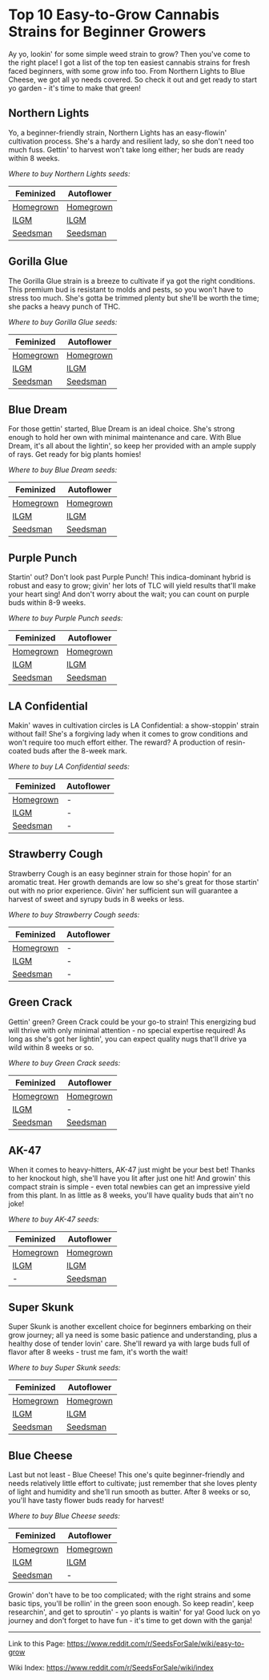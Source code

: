 # Top 10 Easy-to-Grow Cannabis Strains for Beginner Growers

Ay yo, lookin' for some simple weed strain to grow? Then you've come to the right place! I got a list of the top ten easiest cannabis strains for fresh faced beginners, with some grow info too. From Northern Lights to Blue Cheese, we got all yo needs covered. So check it out and get ready to start yo garden - it's time to make that green!

## Northern Lights
Yo, a beginner-friendly strain, Northern Lights has an easy-flowin' cultivation process. She's a hardy and resilient lady, so she don't need too much fuss. Gettin' to harvest won't take long either; her buds are ready within 8 weeks.

*Where to buy Northern Lights seeds:*

| Feminized | Autoflower |
|-----------|------------|
| [Homegrown](https://homegrowncannabisco.com/products/northern-lights-feminized-marijuana-seeds?a_aid=sale) | [Homegrown](https://homegrowncannabisco.com/products/northern-lights-autoflower-marijuana-seeds?a_aid=sale)  |
| [ILGM](https://ilgm.com/products/northern-lights-feminized-seeds?aff=2191)      | [ILGM](https://ilgm.com/products/northern-lights-autoflower-seeds?aff=2191)       |
| [Seedsman](https://www.seedsman.com/us-en/northern-light-feminised-seeds-royal-queen-seedsrqs-nl-fem?a_aid=56f632ea3916c)  |  [Seedsman](https://www.seedsman.com/us-en/northern-lights-auto-feminised-seeds-sman-nl-auto-fem?a_aid=56f632ea3916c)  |


## Gorilla Glue
The Gorilla Glue strain is a breeze to cultivate if ya got the right conditions. This premium bud is resistant to molds and pests, so you won't have to stress too much. She's gotta be trimmed plenty but she'll be worth the time; she packs a heavy punch of THC.

*Where to buy Gorilla Glue seeds:*

| Feminized | Autoflower |
|-----------|------------|
| [Homegrown](https://homegrowncannabisco.com/gorilla-glue-4-feminized-marijuana-seeds?a_aid=sale) | [Homegrown](https://homegrowncannabisco.com/gorilla-glue-4-autoflower-marijuana-seeds?a_aid=sale)  |
| [ILGM](https://ilgm.com/products/gorilla-glue-feminized-seeds?aff=2191)      | [ILGM](https://ilgm.com/products/gorilla-glue-autoflower-seeds?aff=2191)       |
| [Seedsman](https://www.seedsman.com/us-en/royal-gorilla-feminised-seeds?a_aid=56f632ea3916c)  |  [Seedsman](https://www.seedsman.com/us-en/gorilla-glue-auto-feminised-seeds-barneys-farm?a_aid=56f632ea3916c)  |


## Blue Dream
For those gettin' started, Blue Dream is an ideal choice. She's strong enough to hold her own with minimal maintenance and care. With Blue Dream, it's all about the lightin', so keep her provided with an ample supply of rays. Get ready for big plants homies!

*Where to buy Blue Dream seeds:*

| Feminized | Autoflower |
|-----------|------------|
| [Homegrown](https://homegrowncannabisco.com/blue-dream-feminized-marijuana-seeds?a_aid=sale) | [Homegrown](https://homegrowncannabisco.com/blue-dream-autoflower-seeds-marijuana-seeds?a_aid=sale)  |
| [ILGM](https://ilgm.com/products/blue-dream-feminized-seeds?aff=2191)      | [ILGM](https://ilgm.com/products/blue-dream-autoflower-seeds?aff=2191)       |
| [Seedsman](https://www.seedsman.com/us-en/blue-dream-feminised-seeds-sman-bldr-fem?a_aid=56f632ea3916c)  |  [Seedsman](https://www.seedsman.com/us-en/blue-dream-matic-auto-feminised-seeds?a_aid=56f632ea3916c)  |


## Purple Punch
Startin' out? Don't look past Purple Punch! This indica-dominant hybrid is robust and easy to grow; givin' her lots of TLC will yield results that'll make your heart sing! And don't worry about the wait; you can count on purple buds within 8-9 weeks. 

*Where to buy Purple Punch seeds:*

| Feminized | Autoflower |
|-----------|------------|
| [Homegrown](https://homegrowncannabisco.com/purple-punch-feminized-marijuana-seeds?a_aid=sale) | [Homegrown](https://homegrowncannabisco.com/purple-punch-autoflower-seeds-marijuana-seeds?a_aid=sale)  |
| [ILGM](https://ilgm.com/products/purple-punch-feminized-seeds?aff=2191)      | [ILGM](https://ilgm.com/products/purple-punch-autoflower-seeds?aff=2191)       |
| [Seedsman](https://www.seedsman.com/us-en/purple-punch-feminised-seeds?a_aid=56f632ea3916c)  |  [Seedsman](https://www.seedsman.com/us-en/purple-punch-auto-feminised-seeds-barneys-farm?a_aid=56f632ea3916c)  |


## LA Confidential
Makin' waves in cultivation circles is LA Confidential: a show-stoppin' strain without fail! She's a forgiving lady when it comes to grow conditions and won't require too much effort either. The reward? A production of resin-coated buds after the 8-week mark. 

*Where to buy LA Confidential seeds:*

| Feminized | Autoflower |
|-----------|------------|
| [Homegrown](https://homegrowncannabisco.com/la-confidential-feminized-marijuana-seeds?a_aid=sale) |  -  |
| [ILGM](https://ilgm.com/products/la-confidential-feminized-seeds?aff=2191)      |  -  |
| [Seedsman](https://www.seedsman.com/us-en/l-a-confidential-feminised-seeds?a_aid=56f632ea3916c)  |  -  |


## Strawberry Cough
Strawberry Cough is an easy beginner strain for those hopin' for an aromatic treat. Her growth demands are low so she's great for those startin' out with no prior experience. Givin' her sufficient sun will guarantee a harvest of sweet and syrupy buds in 8 weeks or less. 

*Where to buy Strawberry Cough seeds:*

| Feminized | Autoflower |
|-----------|------------|
| [Homegrown](https://homegrowncannabisco.com/strawberry-cough-feminized-marijuana-seeds?a_aid=sale) |  -  |
| [ILGM](https://ilgm.com/products/strawberry-cough-feminized-seeds?aff=2191)      |  -  |
| [Seedsman](https://www.seedsman.com/us-en/strawberry-cough-feminised-seeds-dutch-passion?a_aid=56f632ea3916c)  |  -  |


## Green Crack
Gettin' green? Green Crack could be your go-to strain! This energizing bud will thrive with only minimal attention - no special expertise required! As long as she's got her lightin', you can expect quality nugs that'll drive ya wild within 8 weeks or so. 

*Where to buy Green Crack seeds:*

| Feminized | Autoflower |
|-----------|------------|
| [Homegrown](https://homegrowncannabisco.com/green-crack-feminized-marijuana-seeds?a_aid=sale) | [Homegrown](https://homegrowncannabisco.com/green-crack-auto-seeds-marijuana-seeds?a_aid=sale)  |
| [ILGM](https://ilgm.com/products/green-crack-feminized-seeds?aff=2191)      |  -  |
| [Seedsman](https://www.seedsman.com/us-en/green-crack-feminised-seeds-blimburn-seedsblim-grcrack?a_aid=56f632ea3916c)  |  [Seedsman](https://www.seedsman.com/us-en/green-crack-autoflowering-feminised-seeds?a_aid=56f632ea3916c)  |


## AK-47
When it comes to heavy-hitters, AK-47 just might be your best bet! Thanks to her knockout high, she'll have you lit after just one hit! And growin' this compact strain is simple - even total newbies can get an impressive yield from this plant. In as little as 8 weeks, you'll have quality buds that ain't no joke! 

*Where to buy AK-47 seeds:*

| Feminized | Autoflower |
|-----------|------------|
| [Homegrown](https://homegrowncannabisco.com/ak-47-feminized-marijuana-seeds?a_aid=sale) | [Homegrown](https://homegrowncannabisco.com/ak-47-autoflower-marijuana-seeds?a_aid=sale)  |
| [ILGM](https://ilgm.com/products/ak-47-feminized-seeds?aff=2191)      | [ILGM](https://ilgm.com/products/ak-47-autoflower-seeds?aff=2191)       |
|  -  |  [Seedsman](https://www.seedsman.com/us-en/ak-47-auto-feminised-seeds?a_aid=56f632ea3916c)  |


## Super Skunk 
Super Skunk is another excellent choice for beginners embarking on their grow journey; all ya need is some basic patience and understanding, plus a healthy dose of tender lovin' care. She'll reward ya with large buds full of flavor after 8 weeks - trust me fam, it's worth the wait! 

*Where to buy Super Skunk seeds:*

| Feminized | Autoflower |
|-----------|------------|
| [Homegrown](https://homegrowncannabisco.com/super-skunk-feminized-marijuana-seeds?a_aid=sale) | [Homegrown](https://homegrowncannabisco.com/super-skunk-autoflower-marijuana-seeds?a_aid=sale)  |
| [ILGM](https://ilgm.com/products/super-skunk-feminized-seeds?aff=2191)      | [ILGM](https://ilgm.com/products/super-skunk-autoflower-seeds?aff=2191)       |
| [Seedsman](https://www.seedsman.com/us-en/super-skunk-feminised-seeds-white-label-seed-company?a_aid=56f632ea3916c)  |  [Seedsman](https://www.seedsman.com/us-en/auto-super-skunk-feminised-seeds?a_aid=56f632ea3916c)  |


## Blue Cheese 
Last but not least - Blue Cheese! This one's quite beginner-friendly and needs relatively little effort to cultivate; just remember that she loves plenty of light and humidity and she'll run smooth as butter. After 8 weeks or so, you'll have tasty flower buds ready for harvest!

*Where to buy Blue Cheese seeds:*

| Feminized | Autoflower |
|-----------|------------|
| [Homegrown](https://homegrowncannabisco.com/blue-cheese-feminized-marijuana-seeds?a_aid=sale) | [Homegrown](https://homegrowncannabisco.com/blue-cheese-autoflower-marijuana-seeds?a_aid=sale)  |
| [ILGM](https://ilgm.com/products/blue-cheese-feminized-seeds?aff=2191)      | [ILGM](https://ilgm.com/products/blue-cheese-autoflower-seeds?aff=2191)       |
| [Seedsman](https://www.seedsman.com/us-en/blueberry-cheese-seeds-barney-s-farm-seeds?a_aid=56f632ea3916c)  |  -  |


Growin' don't have to be too complicated; with the right strains and some basic tips, you'll be rollin' in the green soon enough. So keep readin', keep researchin', and get to sproutin' - yo plants is waitin' for ya! Good luck on yo journey and don't forget to have fun - it's time to get down with the ganja!
___
Link to this Page: https://www.reddit.com/r/SeedsForSale/wiki/easy-to-grow

Wiki Index: https://www.reddit.com/r/SeedsForSale/wiki/index
